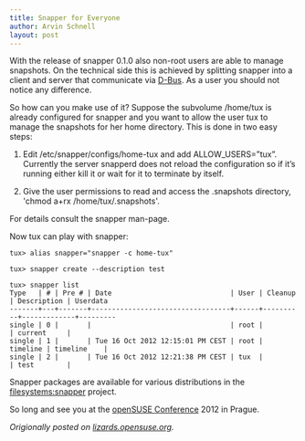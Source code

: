 ```yaml
---
title: Snapper for Everyone
author: Arvin Schnell
layout: post
---
```


With the release of snapper 0.1.0 also non-root users are able to
manage snapshots. On the technical side this is achieved by splitting
snapper into a client and server that communicate via
[D-Bus](http://www.freedesktop.org/wiki/Software/dbus). As a user you
should not notice any difference.

So how can you make use of it? Suppose the subvolume /home/tux is
already configured for snapper and you want to allow the user tux to
manage the snapshots for her home directory. This is done in two easy
steps:

1. Edit /etc/snapper/configs/home-tux and add
   ALLOW_USERS=”tux”. Currently the server snapperd does not reload
   the configuration so if it’s running either kill it or wait for it
   to terminate by itself.

2. Give the user permissions to read and access the .snapshots
   directory, 'chmod a+rx /home/tux/.snapshots'.

For details consult the snapper man-page.

Now tux can play with snapper:

~~~
tux> alias snapper="snapper -c home-tux"

tux> snapper create --description test

tux> snapper list
Type   | # | Pre # | Date                             | User | Cleanup  | Description | Userdata
-------+---+-------+----------------------------------+------+----------+-------------+---------
single | 0 |       |                                  | root |          | current     |         
single | 1 |       | Tue 16 Oct 2012 12:15:01 PM CEST | root | timeline | timeline    |         
single | 2 |       | Tue 16 Oct 2012 12:21:38 PM CEST | tux  |          | test        |
~~~

Snapper packages are available for various distributions in the
[filesystems:snapper](https://build.opensuse.org/project/show/filesystems:snapper)
project.

So long and see you at the [openSUSE
Conference](http://conference.opensuse.org/) 2012 in Prague.

_Origionally posted on
[lizards.opensuse.org](https://lizards.opensuse.org/2012/10/16/snapper-for-everyone/)._
